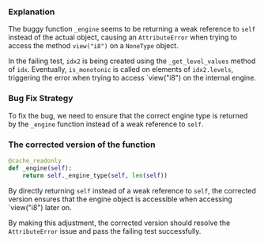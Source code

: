 ### Explanation
The buggy function `_engine` seems to be returning a weak reference to `self` instead of the actual object, causing an `AttributeError` when trying to access the method `view("i8")` on a `NoneType` object.

In the failing test, `idx2` is being created using the `_get_level_values` method of `idx`. Eventually, `is_monotonic` is called on elements of `idx2.levels`, triggering the error when trying to access `view("i8") on the internal engine.

### Bug Fix Strategy
To fix the bug, we need to ensure that the correct engine type is returned by the `_engine` function instead of a weak reference to `self`.

### The corrected version of the function
```python
@cache_readonly
def _engine(self):
    return self._engine_type(self, len(self))
``` 

By directly returning `self` instead of a weak reference to `self`, the corrected version ensures that the engine object is accessible when accessing `view("i8") later on.

By making this adjustment, the corrected version should resolve the `AttributeError` issue and pass the failing test successfully.